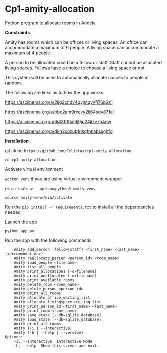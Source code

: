# Cp1-amity-allocation
Python program to allocate rooms in Andela

**Constraints**

Amity has rooms which can be offices or living spaces. An office can accommodate a maximum of 6 people. A living space can accommodate a maximum of 4 people.

A person to be allocated could be a fellow or staff. Staff cannot be allocated living spaces. Fellows have a choice to choose a living space or not.

This system will be used to automatically allocate spaces to people at random.

The following are links as to how the app works

https://asciinema.org/a/2ljg2cndv4qyjmqyyfj76p2z1

https://asciinema.org/a/bbe2am9rxevy2ij64sdv871ai

https://asciinema.org/a/6i43f00ai9j9jp24jl7v7h4dw

https://asciinema.org/a/dkn2cozub1nkqfntlabssghfd

**Installation**

git clone `https://github.com/Felistas/cp1-amity-allocation`

`cd cp1-amity-allocation`

Activate virtual environment 

`workon venv` if you are using virtual environment wrapper 

or 
`virtualenv --python=python3 amity-venv` 

`source amity-venv/bin/activate`

Run the `pip install -r requirements.txt` to install all the dependancies needed

Launch the app

`python app.py`

Run the app with the following commands
```    Amity create_room (office|livingspace) <room_name>
    Amity add_person (fellow|staff) <first_name> <last_name> [<accommodation>]
    Amity reallocate_person <person_id> <room_name>
    Amity load_people <filename>
    Amity list_all_people
    Amity print_allocations [-o=filename]
    Amity print_unallocated [-o=filename]
    Amity print_available_rooms
    Amity delete_room <room_name>
    Amity delete_person <person_id>
    Amity print_all_rooms
    Amity allocate_office_waiting_list
    Amity allocate_livingspace_waiting_list
    Amity print_person_id <first_name> <last_name>
    Amity print_room <room_name>
    Amity save_state [--db=sqlite_database]
    Amity load_state [--db=sqlite_database]
    Amity print_all_rooms
    Amity (-i | --interactive)
    Amity (-h | --help | --version)
Options:
    -i, --interactive  Interactive Mode
    -h, --help  Show this screen and exit. 
   

